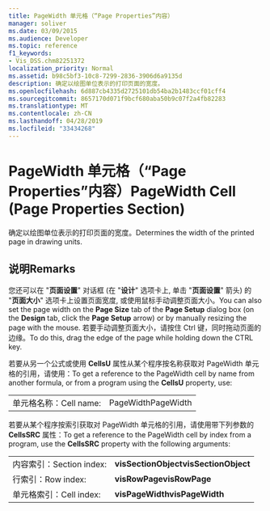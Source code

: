 ```yaml
---
title: PageWidth 单元格（“Page Properties”内容）
manager: soliver
ms.date: 03/09/2015
ms.audience: Developer
ms.topic: reference
f1_keywords:
- Vis_DSS.chm82251372
localization_priority: Normal
ms.assetid: b98c5bf3-10c8-7299-2836-3906d6a9135d
description: 确定以绘图单位表示的打印页面的宽度。
ms.openlocfilehash: 6d887cb4335d2725101db54ba2b1483ccf01cff4
ms.sourcegitcommit: 8657170d071f9bcf680aba50b9c07f2a4fb82283
ms.translationtype: MT
ms.contentlocale: zh-CN
ms.lasthandoff: 04/28/2019
ms.locfileid: "33434268"
---
```

# <a name="pagewidth-cell-page-properties-section"></a><span data-ttu-id="beee9-103">PageWidth 单元格（“Page Properties”内容）</span><span class="sxs-lookup"><span data-stu-id="beee9-103">PageWidth Cell (Page Properties Section)</span></span>

<span data-ttu-id="beee9-104">确定以绘图单位表示的打印页面的宽度。</span><span class="sxs-lookup"><span data-stu-id="beee9-104">Determines the width of the printed page in drawing units.</span></span>
  
## <a name="remarks"></a><span data-ttu-id="beee9-105">说明</span><span class="sxs-lookup"><span data-stu-id="beee9-105">Remarks</span></span>

<span data-ttu-id="beee9-106">您还可以在 "**页面设置**" 对话框 (在 "**设计**" 选项卡上, 单击 "**页面设置**" 箭头) 的 "**页面大小**" 选项卡上设置页面宽度, 或使用鼠标手动调整页面大小。</span><span class="sxs-lookup"><span data-stu-id="beee9-106">You can also set the page width on the **Page Size** tab of the **Page Setup** dialog box (on the **Design** tab, click the **Page Setup** arrow) or by manually resizing the page with the mouse.</span></span> <span data-ttu-id="beee9-107">若要手动调整页面大小，请按住 Ctrl 键，同时拖动页面的边缘。</span><span class="sxs-lookup"><span data-stu-id="beee9-107">To do this, drag the edge of the page while holding down the CTRL key.</span></span> 
  
<span data-ttu-id="beee9-108">若要从另一个公式或使用 **CellsU** 属性从某个程序按名称获取对 PageWidth 单元格的引用，请使用：</span><span class="sxs-lookup"><span data-stu-id="beee9-108">To get a reference to the PageWidth cell by name from another formula, or from a program using the **CellsU** property, use:</span></span> 
  
|||
|:-----|:-----|
|<span data-ttu-id="beee9-109">单元格名称：</span><span class="sxs-lookup"><span data-stu-id="beee9-109">Cell name:</span></span>  <br/> |<span data-ttu-id="beee9-110">PageWidth</span><span class="sxs-lookup"><span data-stu-id="beee9-110">PageWidth</span></span>  <br/> |
   
<span data-ttu-id="beee9-111">若要从某个程序按索引获取对 PageWidth 单元格的引用，请使用带下列参数的 **CellsSRC** 属性：</span><span class="sxs-lookup"><span data-stu-id="beee9-111">To get a reference to the PageWidth cell by index from a program, use the **CellsSRC** property with the following arguments:</span></span> 
  
|||
|:-----|:-----|
|<span data-ttu-id="beee9-112">内容索引：</span><span class="sxs-lookup"><span data-stu-id="beee9-112">Section index:</span></span>  <br/> |<span data-ttu-id="beee9-113">**visSectionObject**</span><span class="sxs-lookup"><span data-stu-id="beee9-113">**visSectionObject**</span></span> <br/> |
|<span data-ttu-id="beee9-114">行索引：</span><span class="sxs-lookup"><span data-stu-id="beee9-114">Row index:</span></span>  <br/> |<span data-ttu-id="beee9-115">**visRowPage**</span><span class="sxs-lookup"><span data-stu-id="beee9-115">**visRowPage**</span></span> <br/> |
|<span data-ttu-id="beee9-116">单元格索引：</span><span class="sxs-lookup"><span data-stu-id="beee9-116">Cell index:</span></span>  <br/> |<span data-ttu-id="beee9-117">**visPageWidth**</span><span class="sxs-lookup"><span data-stu-id="beee9-117">**visPageWidth**</span></span> <br/> |
   

